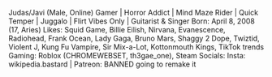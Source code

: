 Judas/Javi (Male, Online)
Gamer | Horror Addict | Mind Maze Rider | Quick Temper | Juggalo | Flirt Vibes Only | Guitarist & Singer
Born: April 8, 2008 (17, Aries)
Likes: Squid Game, Billie Eilish, Nirvana, Evanescence, Radiohead, Frank Ocean, Lady Gaga, Bruno Mars, Shaggy 2 Dope, Twiztid, Violent J, Kung Fu Vampire, Sir Mix-a-Lot, Kottonmouth Kings, TikTok trends
Gaming: Roblox (CHROMEWEBSET, th3gae_one), Steam
Socials: Insta: wikipedia.bastard | Patreon: BANNED going to remake it
